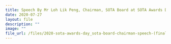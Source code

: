 ```yaml
---
title: Speech By Mr Loh Lik Peng, Chairman, SOTA Board at SOTA Awards Day 2020
date: 2020-07-27
layout: file
description: ""
image: ""
file_url: /files/2020-sota-awards-day_sota-board-chairman-speech-(final).pdf
---
```

